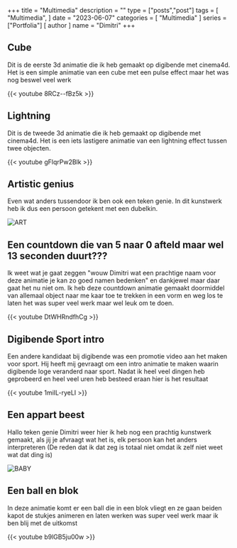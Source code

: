 +++
title = "Multimedia"
description = ""
type = ["posts","post"]
tags = [
    "Multimedia",
]
date = "2023-06-07"
categories = [
    "Multimedia"
]
series = ["Portfolia"]
[ author ]
  name = "Dimitri"
+++


## Cube
Dit is de eerste 3d animatie die ik heb gemaakt op digibende met cinema4d.
Het is een simple animatie van een cube met een pulse effect maar het was nog beswel veel werk


{{< youtube 8RCz--fBz5k >}}


## Lightning
Dit is de tweede 3d animatie die ik heb gemaakt op digibende met cinema4d.
Het is een iets lastigere animatie van een lightning effect tussen twee objecten.


{{< youtube gFlqrPw2Blk >}}


## Artistic genius
Even wat anders tussendoor ik ben ook een teken genie.
In dit kunstwerk heb ik dus een persoon getekent met een dubelkin.

![ART](/images/ART.png)

 ## Een countdown die van 5 naar 0 afteld maar wel 13 seconden duurt???
 Ik weet wat je gaat zeggen "wouw Dimitri wat een prachtige naam voor deze animatie je kan zo goed namen bedenken" en dankjewel maar daar gaat het nu niet om.
 Ik heb deze countdown animatie gemaakt doormiddel van allemaal object naar me kaar toe te trekken in een vorm en weg los te laten het was super veel werk maar wel leuk om te doen.


{{< youtube DtWHRndfhCg >}}


 ## Digibende Sport intro
 Een andere kandidaat bij digibende was een promotie video aan het maken voor sport.
 Hij heeft mij gevraagt om een intro animatie te maken waarin digibende loge veranderd naar sport.
 Nadat ik heel veel dingen heb geprobeerd en heel veel uren heb besteed eraan hier is het resultaat


{{< youtube 1miIL-ryeLI >}}


## Een appart beest
Hallo teken genie Dimitri weer hier ik heb nog een prachtig kunstwerk gemaakt, als jij je afvraagt wat het is, elk persoon kan het anders interpreteren (De reden dat ik dat zeg is totaal niet omdat ik zelf niet weet wat dat ding is)

![BABY](/images/BABY.png)

 ## Een ball en blok
 In deze animatie komt er een ball die in een blok vliegt en ze gaan beiden kapot de stukjes animeren en laten werken was super veel werk maar ik ben blij met de uitkomst


 {{< youtube b9lGB5ju00w >}}
